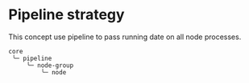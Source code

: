 # Pipeline strategy

This concept use pipeline to pass running date on all node processes.

```text
core
 ╰─ pipeline
     ╰─ node-group
         ╰─ node
```
